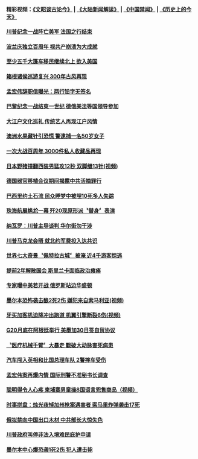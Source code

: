 #### 精彩视频：[《文昭谈古论今》](https://github.com/gfw-breaker/wenzhao/blob/master/README.md?t=11120332) | [《大陆新闻解读》](https://github.com/gfw-breaker/ntdtv-comedy/blob/master/README.md?t=11120332) | [《中国禁闻》](https://github.com/gfw-breaker/ntdtv-news/blob/master/README.md?t=11120332) | [《历史上的今天》](https://github.com/gfw-breaker/today-in-history/blob/master/README.md?t=11120332) 

#### [川普纪念一战阵亡美军 法国之行结束](../pages/news202/a1398953.md?t=11120332) 

#### [波兰庆独立百周年 视共产崩溃为大成就](../pages/news202/a1398951.md?t=11120332) 

#### [至少五千大篷车移民继续北上 欲入美国](../pages/news202/a1398944.md?t=11120332) 

#### [箱根诸侯巡游复兴 300年古风再现](../pages/news202/a1398942.md?t=11120332) 


#### [孟宏伟辞职信曝光：两行铅字无签名](../pages/news202/a1398934.md?t=11120332) 

#### [巴黎纪念一战结束一世纪 德俄美法等国领导参加](../pages/news202/a1398933.md?t=11120332) 

#### [大江户文化巡礼 传统艺人再现江户风情](../pages/news202/a1398928.md?t=11120332) 

#### [澳洲水果藏针引恐慌 警逮捕一名50岁女子](../pages/news202/a1398923.md?t=11120332) 

#### [一次大战百周年 3000件私人收藏品再现](../pages/news202/a1398908.md?t=11120332) 

#### [日本野猪撞翻西装男猛攻12秒 双脚缝13针(视频)](../pages/news202/a1398907.md?t=11120332) 


#### [德国器官移植会议期间揭露中共活摘罪行](../pages/news202/a1398901.md?t=11120332) 

#### [巴西里约土石流 民众睡梦中被埋10死多人失踪](../pages/news202/a1398898.md?t=11120332) 

#### [珠海航展尴尬一幕 歼20现原形派〝替身〞表演](../pages/news202/a1398626.md?t=11120332) 

#### [纳瓦罗：川普主导谈判 华尔街勿干涉](../pages/news202/a1398866.md?t=11120332) 


#### [川普马克龙会晤  就北约军费投入达共识](../pages/news202/a1398847.md?t=11120332) 

#### [世界七大奇景〝佩特拉古城〞被淹 近4千游客惊逃](../pages/news202/a1398841.md?t=11120332) 

#### [提前2年解散国会 斯里兰卡面临政治瘫痪](../pages/news202/a1398826.md?t=11120332) 

#### [专家曝中美若开战 俄罗斯站边华盛顿](../pages/news202/a1398821.md?t=11120332) 

#### [墨尔本恐怖袭击酿2死2伤 嫌犯来自索马利亚(视频)](../pages/news202/a1398815.md?t=11120332) 

#### [牙买加客机迫降冲出跑道 机翼引擎断裂6伤(视频)](../pages/news202/a1398812.md?t=11120332) 

#### [G20月底在阿根廷举行 美墨加30日签自贸协议](../pages/news202/a1398810.md?t=11120332) 

#### [〝医疗机械手臂〞大暴走 戳破大动脉害死病患](../pages/news202/a1398788.md?t=11120332) 

#### [汽车闯入英相和比国总理车队 2警摔车受伤](../pages/news202/a1398787.md?t=11120332) 


#### [孟宏伟案再爆内情 国际刑警不准秘书长调查](../pages/news202/a1398677.md?t=11120332) 

#### [聪明得令人心疼 柬埔寨男童操8国语言兜售商品（视频）](../pages/news202/a1398752.md?t=11120332) 

#### [时事拼盘：烛光夜悼加州枪案遇害者 索马里炸弹袭击17死](../pages/news202/a1398744.md?t=11120332) 


#### [俄拟禁向中国出口木材 中共部长大惊失色](../pages/news202/a1398726.md?t=11120332) 

#### [川普政府叫停非法入境难民庇护申请](../pages/news202/a1398724.md?t=11120332) 

#### [墨尔本中心爆恐袭1死2伤  犯人遭击毙](../pages/news202/a1398719.md?t=11120332) 


